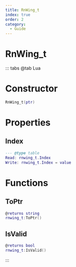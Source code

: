 ```yaml
---
title: RnWing_t
index: true
order: 2
category:
  - Guide
---
```


# RnWing_t

::: tabs
@tab Lua
# Constructor
```lua
RnWing_t(ptr)
```
# Properties
## Index 
```lua
--- @type table
Read: rnwing_t.Index
Write: rnwing_t.Index = value
```
# Functions
## ToPtr
```lua
@returns string
rnwing_t:ToPtr()
```
## IsValid
```lua
@returns bool
rnwing_t:IsValid()
```

:::
